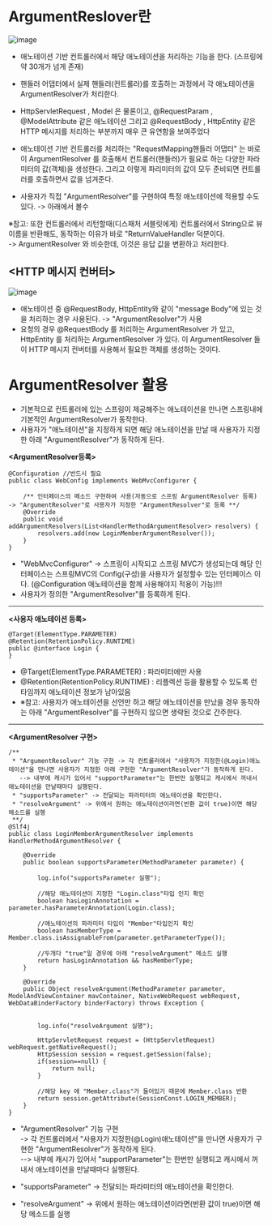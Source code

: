 __ArgumentReslover란__
=========================

![image](https://user-images.githubusercontent.com/96917871/159000660-3dbf1bc1-1379-4067-9100-077c7337ca67.png)

- 애노테이션 기반 컨트롤러에서 해당 애노테이션을 처리하는 기능을 한다. (스프링에 약 30개가 넘게 존재)
- 핸들러 어댑터에서 실제 핸들러(컨트롤러)를 호출하는 과정에서 각 애노테이션을 ArgumentResolver가 처리한다.
- HttpServletRequest , Model 은 물론이고, @RequestParam , @ModelAttribute 같은 애노테이션 그리고 @RequestBody , HttpEntity 같은 HTTP 메시지를 처리하는 부분까지 매우 큰 유연함을 보여주었다
- 애노테이션 기반 컨트롤러를 처리하는 "RequestMapping핸들러 어댑터" 는 바로 이 ArgumentResolver 를 호출해서 컨트롤러(핸들러)가 필요로 하는 다양한 파라미터의 값(객체)을 생성한다. 그리고 이렇게 파리미터의 값이 모두 준비되면 컨트롤러를 호출하면서 값을 넘겨준다.   

- 사용자가 직접 "ArgumentResolver"를 구현하여 특정 애노테이션에 적용할 수도 있다. -> 아래에서 볼수 

※참고: 또한 컨트롤러에서 리턴할때(디스패처 서블릿에게) 컨트롤러에서 String으로 뷰 이름을 반환해도, 동작하는 이유가 바로 "ReturnValueHandler 덕분이다.     
-> ArgumentResolver 와 비슷한데, 이것은 응답 값을 변환하고 처리한다.


__<HTTP 메시지 컨버터>__
--------------------------

![image](https://user-images.githubusercontent.com/96917871/159001021-16a390a7-b735-493f-874b-9dcbb56c9aa2.png)

- 애노테이션 중 @RequestBody, HttpEntity와 같이 "message Body"에 있는 것을 처리하는 경우 사용된다. -> "ArgumentResolver"가 사용
- 요청의 경우 @RequestBody 를 처리하는 ArgumentResolver 가 있고, HttpEntity 를 처리하는 ArgumentResolver 가 있다. 이 ArgumentResolver 들이 HTTP 메시지 컨버터를 사용해서 필요한 객체를 생성하는 것이다. 


__ArgumentResolver 활용__
===========================
- 기본적으로 컨트롤러에 있는 스프링이 제공해주는 애노테이션을 만나면 스프링내에 기본적인 ArgumentResolver가 동작한다.
- 사용자가 "애노테이션"을 지정하게 되면 해당 애노테이션을 만날 때 사용자가 지정한 아래 "ArgumentResolver"가 동작하게 된다.


__<ArgumentResolver등록>__    
```   
@Configuration //반드시 필요
public class WebConfig implements WebMvcConfigurer {

    /** 인터페이스의 메소드 구현하여 사용(자동으로 스프링 ArgumentResolver 등록) -> "ArgumentResolver"로 사용자가 지정한 "ArgumentResolver"로 등록 **/
    @Override
    public void addArgumentResolvers(List<HandlerMethodArgumentResolver> resolvers) {
        resolvers.add(new LoginMemberArgumentResolver());
    }
}
```
- "WebMvcConfigurer" -> 스프링이 시작되고 스프링 MVC가 생성되는데 해당 인터페이스는 스프링MVC의 Config(구성)을 사용자가 설정할수 있는 인터페이스 이다. (@Configuration 애노테이션을 함께 사용해야지 적용이 가능)!!!
- 사용자가 정의한 "ArgumentResolver"를 등록하게 된다.


-----------------------------------------
__<사용자 애노테이션 등록>__
```
@Target(ElementType.PARAMETER)
@Retention(RetentionPolicy.RUNTIME)
public @interface Login {
}
```
- @Target(ElementType.PARAMETER) : 파라미터에만 사용
- @Retention(RetentionPolicy.RUNTIME) : 리플렉션 등을 활용할 수 있도록 런타임까지 애노테이션 정보가 남아있음
- ※참고: 사용자가 애노테이션을 선언만 하고 해당 애노테이션을 만났을 경우 동작하는 아래 "ArgumentResolver"를 구현하지 않으면 생략된 것으로 간주한다.

-----------------------------
__<ArgumentResolver 구현>__
```
/**
 * "ArgumentResolver" 기능 구현 -> 각 컨트롤러에서 "사용자가 지정한(@Login)애노테이션"을 만나면 사용자가 지정한 아래 구현한 "ArgumentResolver"가 동작하게 된다.
   --> 내부에 캐시가 있어서 "supportParameter"는 한번만 실행되고 캐시에서 꺼내서 애노테이션을 만날때마다 실행된다.
 * "supportsParameter" -> 전달되는 파라미터의 애노테이션을 확인한다.
 * "resolveArgument" -> 위에서 원하는 애노테이션이라면(반환 값이 true)이면 해당 메소드를 실행
 **/
@Slf4j
public class LoginMemberArgumentResolver implements HandlerMethodArgumentResolver {

    @Override
    public boolean supportsParameter(MethodParameter parameter) {

        log.info("supportsParameter 실행");

        //해당 애노테이션이 지정한 "Login.class"타입 인지 확인
        boolean hasLoginAnnotation = parameter.hasParameterAnnotation(Login.class);

        //애노테이션의 파라미터 타입이 "Member"타입인지 확인
        boolean hasMemberType = Member.class.isAssignableFrom(parameter.getParameterType());

        //두개다 "true"일 경우에 아래 "resolveArgument" 메소드 실행
        return hasLoginAnnotation && hasMemberType;
    }

    @Override
    public Object resolveArgument(MethodParameter parameter, ModelAndViewContainer mavContainer, NativeWebRequest webRequest, WebDataBinderFactory binderFactory) throws Exception {


        log.info("resolveArgument 실행");

        HttpServletRequest request = (HttpServletRequest) webRequest.getNativeRequest();
        HttpSession session = request.getSession(false);
        if(session==null) {
            return null;
        }

        //해당 key 에 "Member.class"가 들어있기 때문에 Member.class 반환
        return session.getAttribute(SessionConst.LOGIN_MEMBER);
    }
}
```
- "ArgumentResolver" 기능 구현         
-> 각 컨트롤러에서 "사용자가 지정한(@Login)애노테이션"을 만나면 사용자가 구현한 "ArgumentResolver"가 동작하게 된다.               
--> 내부에 캐시가 있어서 "supportParameter"는 한번만 실행되고 캐시에서 꺼내서 애노테이션을 만날때마다 실행된다.  

- "supportsParameter" -> 전달되는 파라미터의 애노테이션을 확인한다.
- "resolveArgument" -> 위에서 원하는 애노테이션이라면(반환 값이 true)이면 해당 메소드를 실행
